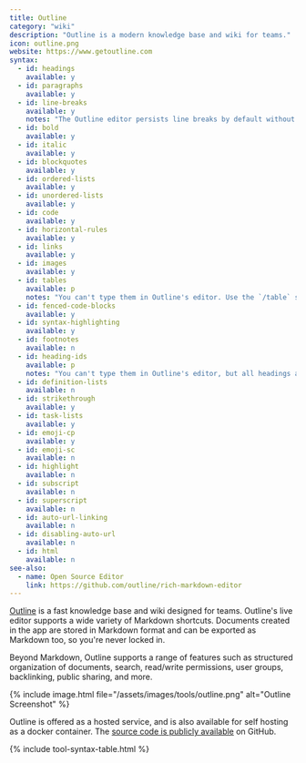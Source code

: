 ```yaml
---
title: Outline
category: "wiki"
description: "Outline is a modern knowledge base and wiki for teams."
icon: outline.png
website: https://www.getoutline.com
syntax:
  - id: headings
    available: y
  - id: paragraphs
    available: y
  - id: line-breaks
    available: y
    notes: "The Outline editor persists line breaks by default without extra syntax."
  - id: bold
    available: y
  - id: italic
    available: y
  - id: blockquotes
    available: y
  - id: ordered-lists
    available: y
  - id: unordered-lists
    available: y
  - id: code
    available: y
  - id: horizontal-rules
    available: y
  - id: links
    available: y
  - id: images
    available: y
  - id: tables
    available: p
    notes: "You can't type them in Outline's editor. Use the `/table` slash command or block insert toolbar."
  - id: fenced-code-blocks
    available: y
  - id: syntax-highlighting
    available: y
  - id: footnotes
    available: n
  - id: heading-ids
    available: p
    notes: "You can't type them in Outline's editor, but all headings are given a unique ID by default."
  - id: definition-lists
    available: n
  - id: strikethrough
    available: y
  - id: task-lists
    available: y
  - id: emoji-cp
    available: y
  - id: emoji-sc
    available: n
  - id: highlight
    available: n
  - id: subscript
    available: n
  - id: superscript
    available: n
  - id: auto-url-linking
    available: n
  - id: disabling-auto-url
    available: n
  - id: html
    available: n
see-also:
  - name: Open Source Editor
    link: https://github.com/outline/rich-markdown-editor
---
```


[Outline](https://www.getoutline.com) is a fast knowledge base and wiki designed for teams. Outline's live editor supports a wide variety of Markdown shortcuts. Documents created in the app are stored in Markdown format and can be exported as Markdown too, so you're never locked in.

Beyond Markdown, Outline supports a range of features such as structured organization of documents, search, read/write permissions, user groups, backlinking, public sharing, and more.

{% include image.html file="/assets/images/tools/outline.png" alt="Outline Screenshot" %}

Outline is offered as a hosted service, and is also available for self hosting as a docker container. The [source code is 
publicly available](https://github.com/outline/outline) on GitHub.

{% include tool-syntax-table.html %}
